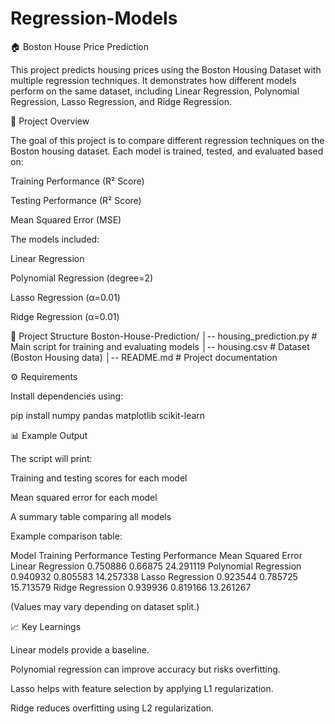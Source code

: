 # Regression-Models

🏠 Boston House Price Prediction

This project predicts housing prices using the Boston Housing Dataset with multiple regression techniques. It demonstrates how different models perform on the same dataset, including Linear Regression, Polynomial Regression, Lasso Regression, and Ridge Regression.

📌 Project Overview

The goal of this project is to compare different regression techniques on the Boston housing dataset. Each model is trained, tested, and evaluated based on:

Training Performance (R² Score)

Testing Performance (R² Score)

Mean Squared Error (MSE)

The models included:

Linear Regression

Polynomial Regression (degree=2)

Lasso Regression (α=0.01)

Ridge Regression (α=0.01)

📂 Project Structure
Boston-House-Prediction/
│-- housing_prediction.py   # Main script for training and evaluating models
│-- housing.csv             # Dataset (Boston Housing data)
│-- README.md               # Project documentation

⚙️ Requirements

Install dependencies using:

pip install numpy pandas matplotlib scikit-learn

📊 Example Output

The script will print:

Training and testing scores for each model

Mean squared error for each model

A summary table comparing all models

Example comparison table:

Model	                    Training Performance	  Testing Performance	    Mean Squared Error
Linear Regression	             0.750886	             0.66875	               24.291119
Polynomial Regression	         0.940932	             0.805583	               14.257338
Lasso Regression	             0.923544              0.785725                15.713579
Ridge Regression	             0.939936              0.819166	               13.261267

(Values may vary depending on dataset split.)

📈 Key Learnings

Linear models provide a baseline.

Polynomial regression can improve accuracy but risks overfitting.

Lasso helps with feature selection by applying L1 regularization.

Ridge reduces overfitting using L2 regularization.


